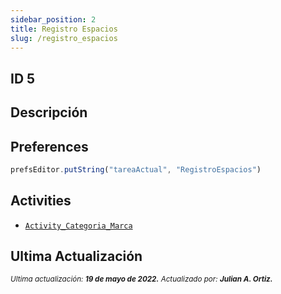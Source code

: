 ```yaml
---
sidebar_position: 2
title: Registro Espacios
slug: /registro_espacios
---
```


## ID 5

## Descripción

## Preferences

```js
prefsEditor.putString("tareaActual", "RegistroEspacios")
```

## Activities

- [```Activity_Categoria_Marca```](./../activities/Activity_Categoria_Marca.md)

## Ultima Actualización

<div class="ultima-actualizacion">
  <small>
    <i>
      Ultima actualización:
      <b> 19 de mayo de 2022.</b>
    </i>
  </small>

  <small>
    <i>
      Actualizado por:
      <b> Julian A. Ortiz.</b>
    </i>
  </small>
</div>